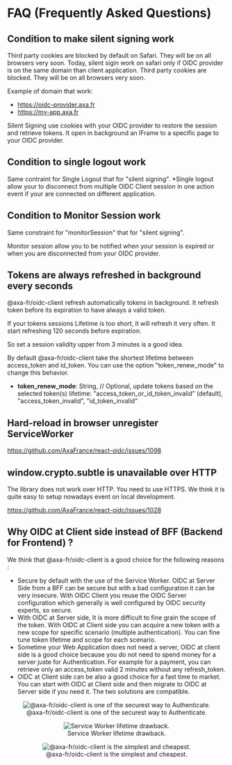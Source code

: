  ﻿
# FAQ (Frequently Asked Questions)

## Condition to make silent signing work 

Third party cookies are blocked by default on Safari. 
They will be on all browsers very soon.
Today, silent sigin work on safari only if OIDC provider is on the same domain than client application. 
Third party cookies are blocked. They will be on all browsers very soon.

Example of domain that work:
- https://oidc-provider.axa.fr
- https://my-app.axa.fr

Silent Signing use cookies with your OIDC provider to restore the session and retrieve tokens.
It open in background an IFrame to a specific page to your OIDC provider.

## Condition to  single logout work

Same contraint for Single Logout that for "silent signing".
*Single logout allow your to disconnect from multiple OIDC Client session in one action event if your are connected on different application.

## Condition to  Monitor Session work

Same constraint for "monitorSession" that for "silent signing".

Monitor session allow you to be notified when your session is expired or when you are disconnected from your OIDC provider.

## Tokens are always refreshed in background every seconds

@axa-fr/oidc-client refresh automatically tokens in  background.
It refresh token before its expiration to have always a valid token.

If your tokens sessions Lifetime is too short, it will refresh it very often.
It start refreshing 120 seconds before expiration.

So set a session validity upper from 3 minutes is a good idea.

By default @axa-fr/oidc-client take the shortest lifetime between access_token and id_token.
You can use the option "token_renew_mode" to change this behavior.

 - **token_renew_mode**: String, // Optional, update tokens based on the selected token(s) lifetime: "access_token_or_id_token_invalid" (default), "access_token_invalid", "id_token_invalid"

## Hard-reload in browser unregister ServiceWorker
https://github.com/AxaFrance/react-oidc/issues/1098

## window.crypto.subtle is unavailable over HTTP

The library does not work over HTTP. You need to use HTTPS.
We think it is quite easy to setup nowadays event on local development.

https://github.com/AxaFrance/react-oidc/issues/1028

## Why OIDC at Client side instead of BFF (Backend for Frontend) ?

We think that @axa-fr/oidc-client is a good choice for the following reasons :
- Secure by default with the use of the Service Worker. OIDC at Server Side from a BFF can be secure but with a bad configuration it can be very insecure. With OIDC Client you reuse the OIDC Server configuration which generally is well configured by OIDC security experts, so secure.
- With OIDC at Server side, It is more difficult to fine grain the scope of the token. With OIDC at Client side you can acquire a new token with a new scope for specific scenario (multiple authentication). You can fine tune token lifetime and scope for each scenario.
- Sometime your Web Application does not need a server, OIDC at client side is a good choice because you do not need to spend money for a server juste for Authentication. For example for a payment, you can retrieve only an access_token valid 2 minutes without any refresh_token.
- OIDC at Client side can be also a good choice for a fast time to market. You can start with OIDC at Client side and then migrate to OIDC at Server side if you need it. The two solutions are compatible.

<p align="center">
    <img src="./docs/img/react-oidc-secure.PNG"
     alt="@axa-fr/oidc-client is one of the securest way to Authenticate."
      />
  <br>
  @axa-fr/oidc-client is one of the securest way to Authenticate.
</p>

<p align="center">
    <img src="./docs/img/react-oidc-lifetime.PNG"
     alt="Service Worker lifetime drawback. "
      />
  <br>
  Service Worker lifetime drawback.
</p>

<p align="center">
    <img src="./docs/img/react-oidc-cost.PNG"
     alt="@axa-fr/oidc-client is the simplest and cheapest."
      />
  <br>
  @axa-fr/oidc-client is the simplest and cheapest.
</p>
